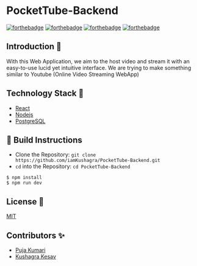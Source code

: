 # PocketTube-Backend

[![forthebadge](https://forthebadge.com/images/badges/built-by-developers.svg)](https://forthebadge.com)
[![forthebadge](https://forthebadge.com/images/badges/built-with-love.svg)](https://forthebadge.com)
[![forthebadge](https://forthebadge.com/images/badges/you-didnt-ask-for-this.svg)](https://forthebadge.com)
[![forthebadge](https://forthebadge.com/images/badges/uses-brains.svg)](https://forthebadge.com)

## Introduction 📌

With this Web Application, we aim to the host video and stream it with an easy-to-use lucid yet intuitive interface. We are trying to make something similar to Youtube (Online Video Streaming WebApp)

## Technology Stack 🏁

- [React](https://reactjs.org/)
- [Nodejs](https://nodejs.dev/)
- [PostgreSQL](https://www.postgresql.org/)

## 👀 Build Instructions 

- Clone the Repository: `git clone https://github.com/iamKushagra/PocketTube-Backend.git`
- `cd` into the Repository: `cd PocketTube-Backend`

```
$ npm install
$ npm run dev

```

## License 📜
[MIT](https://github.com/iamKushagra/PocketTube-Backend/blob/main/LICENSE)

## Contributors ✨

- [Puja Kumari](https://github.com/Its-Puja-Singh)
- [Kushagra Kesav](https://github.com/iamKushagra)
